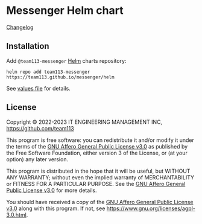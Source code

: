 Messenger Helm chart
====================

[Changelog](https://github.com/team113/messenger/blob/main/helm/messenger/CHANGELOG.md)




## Installation

Add `@team113-messenger` [Helm] charts repository:
```shell
helm repo add team113-messenger https://team113.github.io/messenger/helm
```

See [values file][values] for details.




## License

Copyright © 2022-2023 IT ENGINEERING MANAGEMENT INC, <https://github.com/team113>

This program is free software: you can redistribute it and/or modify it under the terms of the [GNU Affero General Public License v3.0] as published by the Free Software Foundation, either version 3 of the License, or (at your option) any later version.

This program is distributed in the hope that it will be useful, but WITHOUT ANY WARRANTY; without even the implied warranty of MERCHANTABILITY or FITNESS FOR A PARTICULAR PURPOSE.  See the [GNU Affero General Public License v3.0] for more details.

You should have received a copy of the [GNU Affero General Public License v3.0] along with this program. If not, see <https://www.gnu.org/licenses/agpl-3.0.html>.




[GNU Affero General Public License v3.0]: https://github.com/team113/messenger/blob/main/helm/messenger/LICENSE
[Helm]: https://helm.sh
[values]: https://github.com/team113/messenger/blob/main/helm/messenger/values.yaml
